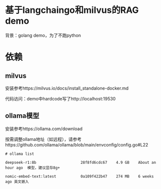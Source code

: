 # 基于langchaingo和milvus的RAG demo

背景：golang demo，为了不跑python

# 依赖

## milvus

安装参考https://milvus.io/docs/install_standalone-docker.md

代码访问：demo中hardcode写了http://localhost:19530

## ollama模型

安装参考https://ollama.com/download

按需调整ollama地址（如远程），请参考https://github.com/ollama/ollama/blob/main/envconfig/config.go#L22

```
# ollama list

deepseek-r1:8b                    28f8fd6cdc67    4.9 GB    About an hour ago  模型，建议显存8g+

nomic-embed-text:latest           0a109f422b47    274 MB    6 weeks ago 英文嵌入
```